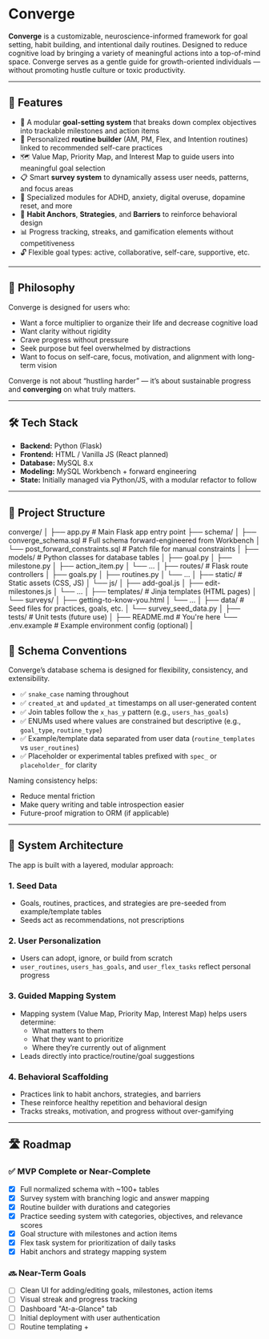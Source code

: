 # Converge

**Converge** is a customizable, neuroscience-informed framework for goal setting, habit building, and intentional daily routines. Designed to reduce cognitive load by bringing a variety of meaningful actions into a top-of-mind space. Converge serves as a gentle guide for growth-oriented individuals — without promoting hustle culture or toxic productivity.

---

## 🚀 Features

- 🧠 A modular **goal-setting system** that breaks down complex objectives into trackable milestones and action items
- 🔄 Personalized **routine builder** (AM, PM, Flex, and Intention routines) linked to recommended self-care practices
- 🗺️ Value Map, Priority Map, and Interest Map to guide users into meaningful goal selection
- 📋 Smart **survey system** to dynamically assess user needs, patterns, and focus areas
- 🧩 Specialized modules for ADHD, anxiety, digital overuse, dopamine reset, and more
- 🧱 **Habit Anchors**, **Strategies**, and **Barriers** to reinforce behavioral design
- 📊 Progress tracking, streaks, and gamification elements without competitiveness
- 🔓 Flexible goal types: active, collaborative, self-care, supportive, etc.

---

## 🧠 Philosophy

Converge is designed for users who:
- Want a force multiplier to organize their life and decrease cognitive load
- Want clarity without rigidity
- Crave progress without pressure
- Seek purpose but feel overwhelmed by distractions
- Want to focus on self-care, focus, motivation, and alignment with long-term vision

Converge is not about “hustling harder” — it’s about sustainable progress and **converging** on what truly matters.

---

## 🛠️ Tech Stack

- **Backend:** Python (Flask)
- **Frontend:** HTML / Vanilla JS (React planned)
- **Database:** MySQL 8.x
- **Modeling:** MySQL Workbench + forward engineering
- **State:** Initially managed via Python/JS, with a modular refactor to follow

---

## 📂 Project Structure
converge/
│
├── app.py                      # Main Flask app entry point
├── schema/
│   ├── converge_schema.sql     # Full schema forward-engineered from Workbench
│   └── post_forward_constraints.sql  # Patch file for manual constraints
│
├── models/                     # Python classes for database tables
│   ├── goal.py
│   ├── milestone.py
│   ├── action_item.py
│   └── ...
│
├── routes/                     # Flask route controllers
│   ├── goals.py
│   ├── routines.py
│   └── ...
│
├── static/                     # Static assets (CSS, JS)
│   └── js/
│       ├── add-goal.js
│       ├── edit-milestones.js
│       └── ...
│
├── templates/                  # Jinja templates (HTML pages)
│   └── surveys/
│       ├── getting-to-know-you.html
│       └── ...
│
├── data/                       # Seed files for practices, goals, etc.
│   └── survey_seed_data.py
│
├── tests/                      # Unit tests (future use)
│
├── README.md                   # You're here
└── .env.example                # Example environment config (optional)
|

## 📐 Schema Conventions

Converge’s database schema is designed for flexibility, consistency, and extensibility.

- ✅ `snake_case` naming throughout
- ✅ `created_at` and `updated_at` timestamps on all user-generated content
- ✅ Join tables follow the `x_has_y` pattern (e.g., `users_has_goals`)
- ✅ ENUMs used where values are constrained but descriptive (e.g., `goal_type`, `routine_type`)
- ✅ Example/template data separated from user data (`routine_templates` vs `user_routines`)
- ✅ Placeholder or experimental tables prefixed with `spec_` or `placeholder_` for clarity

Naming consistency helps:
- Reduce mental friction
- Make query writing and table introspection easier
- Future-proof migration to ORM (if applicable)

---

## 🧠 System Architecture

The app is built with a layered, modular approach:

### 1. **Seed Data**
- Goals, routines, practices, and strategies are pre-seeded from example/template tables
- Seeds act as recommendations, not prescriptions

### 2. **User Personalization**
- Users can adopt, ignore, or build from scratch
- `user_routines`, `users_has_goals`, and `user_flex_tasks` reflect personal progress

### 3. **Guided Mapping System**
- Mapping system (Value Map, Priority Map, Interest Map) helps users determine:
  - What matters to them
  - What they want to prioritize
  - Where they’re currently out of alignment
- Leads directly into practice/routine/goal suggestions

### 4. **Behavioral Scaffolding**
- Practices link to habit anchors, strategies, and barriers
- These reinforce healthy repetition and behavioral design
- Tracks streaks, motivation, and progress without over-gamifying

---

## 🛣️ Roadmap

### ✅ MVP Complete or Near-Complete
- [x] Full normalized schema with ~100+ tables
- [x] Survey system with branching logic and answer mapping
- [x] Routine builder with durations and categories
- [x] Practice seeding system with categories, objectives, and relevance scores
- [x] Goal structure with milestones and action items
- [x] Flex task system for prioritization of daily tasks
- [x] Habit anchors and strategy mapping system

### 🔜 Near-Term Goals
- [ ] Clean UI for adding/editing goals, milestones, action items
- [ ] Visual streak and progress tracking
- [ ] Dashboard "At-a-Glance" tab
- [ ] Initial deployment with user authentication
- [ ] Routine templating +
